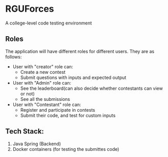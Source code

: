 # RGUForces
A college-level code testing environment
## Roles
The application will have different roles for different users. They are as follows:
* User with "creator" role can:
  - Create a new contest
  - Submit questions with inputs and expected output
* User with "Admin" role can:
  - See the leaderboard(can also decide whether contestants can view or not)
  - See all the submissions
* User with "Contestant" role can:
  - Register and participate in contests
  - Submit their code, and test for custom inputs
## Tech Stack:
1. Java Spring (Backend)
2. Docker containers (for testing the submittes code)


